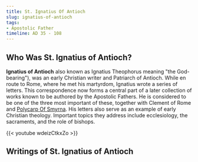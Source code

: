 ```yaml
---
title: St. Ignatius Of Antioch
slug: ignatius-of-antioch
tags:
- Apostolic Father
timeline: AD 35 - 108
---
```


## Who Was St. Ignatius of Antioch?
**Ignatius of Antioch** also known as Ignatius Theophorus meaning "the God-bearing"), was an early Christian writer and Patriarch of Antioch. While en route to Rome, where he met his martyrdom, Ignatius wrote a series of letters. This correspondence now forms a central part of a later collection of works known to be authored by the Apostolic Fathers. He is considered to be one of the three most important of these, together with Clement of Rome and [Polycarp Of Smyrna](apostolic%20fathers/Polycarp%20Of%20Smyrna). His letters also serve as an example of early Christian theology. Important topics they address include ecclesiology, the sacraments, and the role of bishops. 

{{< youtube wdeizCtkxZo >}}

## Writings of St. Ignatius of Antioch